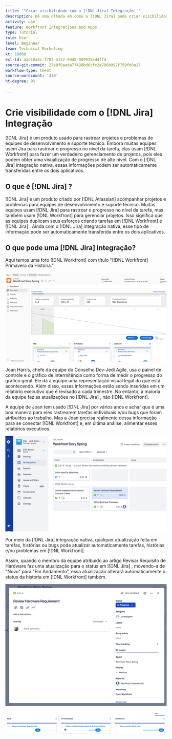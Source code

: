 ```yaml
---
title: '"Criar visibilidade com o [!DNL Jira] Integração'''
description: Dê uma olhada em como a [!DNL Jira] pode criar visibilidade sobre o que sua equipe está fazendo.
activity: use
feature: Workfront Integrations and Apps
type: Tutorial
role: User
level: Beginner
team: Technical Marketing
kt: 10068
exl-id: aad18a8c-f782-4122-89d5-0d9935ed4ff4
source-git-commit: 27e8f0aada77488bd6cfc2e786b997f759fd0a17
workflow-type: tm+mt
source-wordcount: '330'
ht-degree: 0%

---
```


# Crie visibilidade com o [!DNL Jira] Integração

[!DNL Jira]  é um produto usado para rastrear projetos e problemas de equipes de desenvolvimento e suporte técnico. Embora muitas equipes usem Jira para rastrear o progresso no nível da tarefa, elas usam [!DNL Workfront] para fazer um verdadeiro gerenciamento de projetos, pois eles podem obter uma visualização de progresso de alto nível. Com o [!DNL Jira]  integração nativa, essas informações podem ser automaticamente transferidas entre os dois aplicativos.

## O que é [!DNL Jira] ?

[!DNL Jira]  é um produto criado por [!DNL Atlassian] acompanhar projetos e problemas para equipes de desenvolvimento e suporte técnico. Muitas equipes usam [!DNL Jira]  para rastrear o progresso no nível da tarefa, mas também usam [!DNL Workfront] para gerenciar projetos. Isso significa que as equipes duplicam seus esforços criando tarefas em [!DNL Workfront] e [!DNL Jira] . Ainda com o [!DNL Jira]  integração nativa, esse tipo de informação pode ser automaticamente transferida entre os dois aplicativos.

## O que pode uma [!DNL Jira]  integração?

Aqui temos uma foto [!DNL Workfront] com título &quot;[!DNL Workfront] Primavera da História.&quot;

![Gráfico de detalhamento de storyboard](assets/Jira01.png)

Joan Harris, chefe da equipe do Conselho Dev-Jedi Agile, usa o painel de controle e o gráfico de intermitência como forma de medir o progresso do gráfico geral. Ele dá à equipe uma representação visual legal do que está acontecendo. Além disso, essas informações estão sendo inseridas em um relatório executivo que é revisado a cada trimestre. No entanto, a maioria da equipe faz as atualizações no [!DNL Jira] , não [!DNL Workfront].

A equipe de Joan tem usado [!DNL Jira]  por vários anos e achar que é uma boa maneira para eles rastrearem tarefas individuais e/ou bugs que foram atribuídos ao trabalho. Mas a Joan precisa realmente dessa informação para se conectar [!DNL Workfront] e, em última análise, alimentar esses relatórios executivos.

![Jira Storyboard](assets/Jira02.png)

Por meio da [!DNL Jira]  integração nativa, qualquer atualização feita em tarefas, histórias ou bugs pode atualizar automaticamente tarefas, histórias e/ou problemas em [!DNL Workfront].

Assim, quando o membro da equipe atribuído ao artigo Revisar Requisito de Hardware faz uma atualização para o status em [!DNL Jira] , movendo-a de &quot;Novo&quot; para &quot;Em Andamento&quot;, essa atualização alterará automaticamente o status da história em [!DNL Workfront] também.

![Página de status Jira](assets/Jira03.png)

![Colunas de status](assets/Jira04.png)
